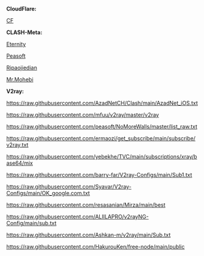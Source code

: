 **CloudFlare:**

[CF](CF.md)

**CLASH-Meta:**

[Eternity](https://raw.githubusercontent.com/mahdibland/ShadowsocksAggregator/master/Eternity.yml)

[Peasoft](https://raw.githubusercontent.com/peasoft/NoMoreWalls/master/list.yml)

[Ripaojiedian](https://raw.githubusercontent.com/ripaojiedian/freenode/main/clash)

[Mr.Mohebi](https://raw.githubusercontent.com/MrMohebi/xray-proxy-grabber-telegram/master/collected-proxies/clash-meta/actives_under_1000ms.yaml)

**V2ray:**

https://raw.githubusercontent.com/AzadNetCH/Clash/main/AzadNet_iOS.txt

https://raw.githubusercontent.com/mfuu/v2ray/master/v2ray

https://raw.githubusercontent.com/peasoft/NoMoreWalls/master/list_raw.txt

https://raw.githubusercontent.com/ermaozi/get_subscribe/main/subscribe/v2ray.txt

https://raw.githubusercontent.com/yebekhe/TVC/main/subscriptions/xray/base64/mix

https://raw.githubusercontent.com/barry-far/V2ray-Configs/main/Sub1.txt

https://raw.githubusercontent.com/Syavar/V2ray-Configs/main/OK_google.com.txt

https://raw.githubusercontent.com/resasanian/Mirza/main/best

https://raw.githubusercontent.com/ALIILAPRO/v2rayNG-Config/main/sub.txt

https://raw.githubusercontent.com/Ashkan-m/v2ray/main/Sub.txt

https://raw.githubusercontent.com/HakurouKen/free-node/main/public
